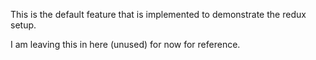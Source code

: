 This is the default feature that is implemented to demonstrate the redux setup.

I am leaving this in here (unused) for now for reference.
